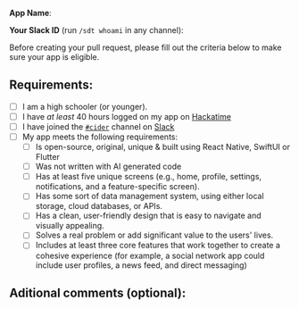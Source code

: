 <!---Please fill out the details below to submit your cider app for the grant!--->
<!--To check the checkboxes, simply replace the empty space in the brackets with a capital X, like this: [ ] becomes [X]-->

**App Name**: 

**Your Slack ID** (run `/sdt whoami` in any channel): 

Before creating your pull request, please fill out the criteria below to make sure your app is eligible.

## Requirements:
- [ ] I am a high schooler (or younger).
- [ ] I have _at least_ 40 hours logged on my app on [Hackatime](https://hackatime.hackclub.com/)
- [ ] I have joined the [`#cider`](https://hackclub.slack.com/archives/C073DTGENJ2) channel on [Slack](https://hackclub.com/slack/)
- [ ] My app meets the following requirements:
  - [ ] Is open-source, original, unique & built using React Native, SwiftUI or Flutter
  - [ ] Was not written with AI generated code
  - [ ] Has at least five unique screens (e.g., home, profile, settings, notifications, and a feature-specific screen).
  - [ ] Has some sort of data management system, using either local storage, cloud databases, or APIs.
  - [ ] Has a clean, user-friendly design that is easy to navigate and visually appealing.
  - [ ] Solves a real problem or add significant value to the users' lives.
  - [ ] Includes at least three core features that work together to create a cohesive experience (for example, a social network app could include user profiles, a news feed, and direct messaging)

## Aditional comments (optional):

